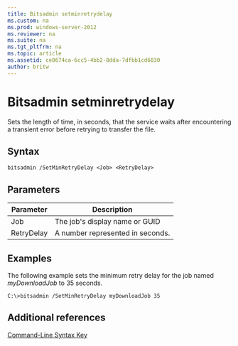 ```yaml
---
title: Bitsadmin setminretrydelay
ms.custom: na
ms.prod: windows-server-2012
ms.reviewer: na
ms.suite: na
ms.tgt_pltfrm: na
ms.topic: article
ms.assetid: ce8674ca-6cc5-4bb2-8dda-7dfbb1cd6830
author: britw
---
```

# Bitsadmin setminretrydelay
Sets the length of time, in seconds, that the service waits after encountering a transient error before retrying to transfer the file.  
  
## Syntax  
  
```  
bitsadmin /SetMinRetryDelay <Job> <RetryDelay>  
```  
  
## Parameters  
  
|Parameter|Description|  
|-------------|---------------|  
|Job|The job's display name or GUID|  
|RetryDelay|A number represented in seconds.|  
  
## <a name="BKMK_examples"></a>Examples  
The following example sets the minimum retry delay for the job named *myDownloadJob* to 35 seconds.  
  
```  
C:\>bitsadmin /SetMinRetryDelay myDownloadJob 35  
```  
  
## Additional references  
[Command-Line Syntax Key](Command-Line-Syntax-Key.md)  
  


